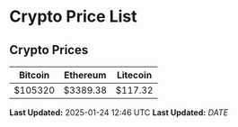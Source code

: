 # Crypto Price List

## Crypto Prices
| Bitcoin | Ethereum | Litecoin |
| ------- | -------- | -------- |
| $105320 | $3389.38 | $117.32 |
**Last Updated:** 2025-01-24 12:46 UTC
**Last Updated:** $DATE$
